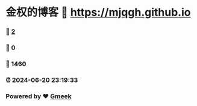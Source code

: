 # 金权的博客 :link: https://mjqgh.github.io 
### :page_facing_up: [2](https://mjqgh.github.io/tag.html) 
### :speech_balloon: 0 
### :hibiscus: 1460 
### :alarm_clock: 2024-06-20 23:19:33 
### Powered by :heart: [Gmeek](https://github.com/Meekdai/Gmeek)
